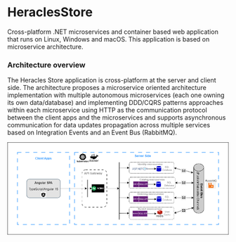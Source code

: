 # HeraclesStore
Cross-platform .NET microservices and container based web application that runs on Linux, Windows and macOS. This application is based on microservice architecture.

### Architecture overview
The Heracles Store application is cross-platform at the server and client side.
The architecture proposes a microservice oriented architecture implementation with multiple autonomous microservices 
(each one owning its own data/database) and implementing DDD/CQRS patterns approaches within each microservice using HTTP 
as the communication protocol between the client apps and the microservices and supports asynchronous communication for data 
updates propagation across multiple services based on Integration Events and an Event Bus (RabbitMQ).

![](img/solution_architecture.png)
